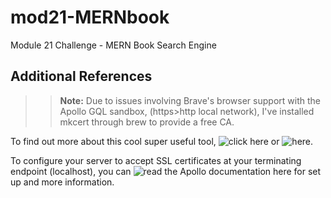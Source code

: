 # mod21-MERNbook
Module 21 Challenge - MERN Book Search Engine


## Additional References
>>**Note:** Due to issues involving Brave's browser support with the Apollo GQL sandbox, (https>http local network), I've installed mkcert through brew to provide a free CA.

To find out more about this cool super useful tool, ![click here](https://github.com/FiloSottile/mkcert) or ![here](https://words.filippo.io/mkcert-valid-https-certificates-for-localhost/).

To configure your server to accept SSL certificates at your terminating endpoint (localhost), you can ![read the Apollo documentation here](https://www.apollographql.com/docs/apollo-server/security/terminating-ssl/) for set up and more information.
